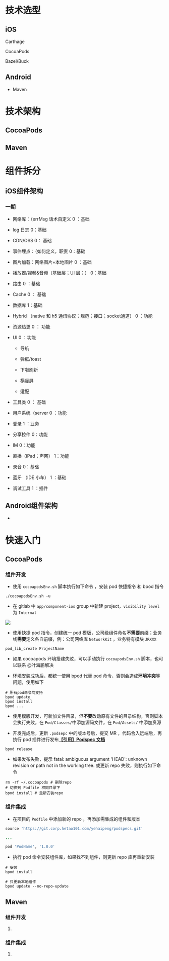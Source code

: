 # 技术选型

## iOS

Carthage

CocoaPods

Bazel/Buck



## Android

- Maven



# 技术架构

## CocoaPods





## Maven







# 组件拆分

## iOS组件架构

### 一期

- 网络库：（errMsg 话术自定义 0 ：基础

- log 日志 0：基础

- CDN/OSS  0： 基础

- 事件埋点：（如何定义，职责 0：基础

- 图片加载：网络图片+本地图片  0 ：基础

- 播放器/视频&音频（基础层；UI 层；） 0：基础

- 路由 0 ：基础

- Cache 0 ： 基础

- 数据库 1：基础

- Hybrid （native 和 h5 通讯协议；规范；接口；socket通道） 0 ：功能

- 资源热更 0 ： 功能

- UI 0 ：功能

    - 导航

    - 弹框/toast

    - 下啦刷新

    - 横竖屏

    - 适配

- 工具类 0 ： 基础

- 用户系统（server 0 ：功能

- 登录 1 ：业务 

- 分享控件 0：功能

- IM 0：功能

- 直播（iPad；声网） 1：功能

- 录音 0：基础

- 蓝牙 （IDE 小车） 1 ：基础

- 调试工具 1 ：插件



## Android组件架构

- 



# 快速入门

## CocoaPods

### 组件开发

- 使用 `cocoapodsEnv.sh` 脚本执行如下命令 ，安装 pod 快捷指令 和 bpod 指令

```shell
./cocoapodsEnv.sh -u
```





- 在 gitlab 中 `app/component-ios` group 中新建 project，`visibility level` 为 `Internal`

![](https://tcs.teambition.net/storage/3129d5150fe6f31a09c203557a92f10962e9?Signature=eyJhbGciOiJIUzI1NiIsInR5cCI6IkpXVCJ9.eyJBcHBJRCI6IjU5Mzc3MGZmODM5NjMyMDAyZTAzNThmMSIsIl9hcHBJZCI6IjU5Mzc3MGZmODM5NjMyMDAyZTAzNThmMSIsIl9vcmdhbml6YXRpb25JZCI6IjVlOTNmZjlhYmUyMTczZTE2NTU2MWJlNCIsImV4cCI6MTYzMTA3MTI4OCwiaWF0IjoxNjMxMDY3Njg4LCJyZXNvdXJjZSI6Ii9zdG9yYWdlLzMxMjlkNTE1MGZlNmYzMWEwOWMyMDM1NTdhOTJmMTA5NjJlOSJ9.w4oS0C7ZC927Xrhc5zVItpluRpr4jt-upRBq-CYkiEk&download=image.png "")



- 使用快捷 pod 指令，创建统一 pod 模版，公司级组件命名**不需要**前缀；业务线**需要**定义各自前缀，例：公司网络库 `NetworkKit` ，业务特有模块 `JRXXX`

```shell
pod_lib_create ProjectName
```



- 如果 cocoapods 环境搭建失败，可以手动执行 `cocoapodsEnv.sh` 脚本，也可以联系 @叶海鹏解决

- 环境安装成功后，都统一使用 bpod 代替 pod 命令，否则会造成**环境冲突**等问题，使用如下

```shell
# 所有pod命令均支持
bpod update
bpod install
bpod ...
```



- 使用模版开发，可新加文件目录，但**不要**改动原有文件的目录结构，否则脚本会执行失败，在 `Pod/Classes/`中添加源码文件，在 `Pod/Assets/` 中添加资源

- 开发完成后，更新 `.podsepc` 中的版本号后，提交 MR ，代码合入远端后，再执行 pod 插件进行发布[__【引用】Podspec 文档__](https://guides.cocoapods.org/syntax/podspec.html)

```shell
bpod release
```



- 如果发布失败，提示 fatal: ambiguous argument 'HEAD': unknown revision or path not in the working tree. 或更新 repo 失败，则执行如下命令

```shell
rm -rf ~/.cocoapods # 删除repo 
# 切换到 Podfile 相同目录下
bpod install # 重新安装repo
```



### 组件集成

- 在项目的 `Podfile` 中添加新的 repo ，再添加需集成的组件和版本

```ruby
source 'https://git.corp.hetao101.com/yehaipeng/podspecs.git'

...

pod 'PodName', '1.0.0'
```

- 执行 pod 命令安装组件库，如果找不到组件，则更新 repo 库再重新安装

```shell
# 安装
bpod install

# 只更新本地组件
bpod update --no-repo-update
```



## Maven

### 组件开发

1. 



### 组件集成

1. 

